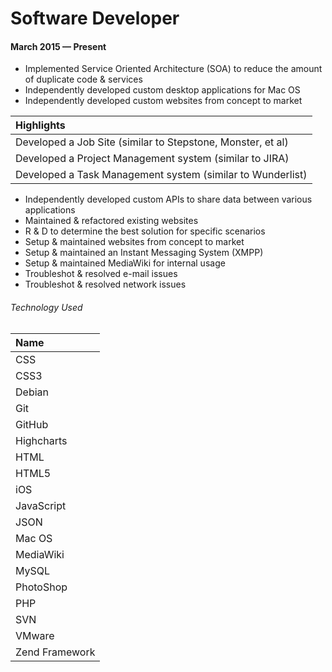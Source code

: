 # Software Developer
#### March 2015 &mdash; Present
* Implemented Service Oriented Architecture (SOA) to reduce the amount of duplicate code & services
* Independently developed custom desktop applications for Mac OS
* Independently developed custom websites from concept to market

| Highlights      | 
| :------------ |
| Developed a Job Site (similar to Stepstone, Monster, et al) |
| Developed a Project Management system (similar to JIRA) |
| Developed a Task Management system (similar to Wunderlist) |

* Independently developed custom APIs to share data between various applications
* Maintained & refactored existing websites
* R & D to determine the best solution for specific scenarios 
* Setup & maintained websites from concept to market
* Setup & maintained an Instant Messaging System (XMPP)
* Setup & maintained MediaWiki for internal usage
* Troubleshot & resolved e-mail issues
* Troubleshot & resolved network issues

###### Technology Used

| Name       | 
| :------------ |
| CSS |
| CSS3 |
| Debian |
| Git |
| GitHub |
| Highcharts |
| HTML |
| HTML5 |
| iOS |
| JavaScript |
| JSON |
| Mac OS |
| MediaWiki | 
| MySQL      |
| PhotoShop |
| PHP |
| SVN |
| VMware | 
| Zend Framework| 
